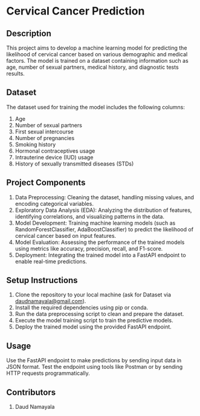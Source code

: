 # Cervical Cancer Prediction

## Description

This project aims to develop a machine learning model for predicting the likelihood of cervical cancer based on various demographic and medical factors. The model is trained on a dataset containing information such as age, number of sexual partners, medical history, and diagnostic tests results.

## Dataset

The dataset used for training the model includes the following columns:

1. Age
2. Number of sexual partners
3. First sexual intercourse
4. Number of pregnancies
5. Smoking history
6. Hormonal contraceptives usage
7. Intrauterine device (IUD) usage
8. History of sexually transmitted diseases (STDs)

## Project Components

1. Data Preprocessing: Cleaning the dataset, handling missing values, and encoding categorical variables.
2. Exploratory Data Analysis (EDA): Analyzing the distribution of features, identifying correlations, and visualizing patterns in the data.
3. Model Development: Training machine learning models (such as RandomForestClassifier, AdaBoostClassifier) to predict the likelihood of cervical cancer based on input features.
4. Model Evaluation: Assessing the performance of the trained models using metrics like accuracy, precision, recall, and F1-score.
5. Deployment: Integrating the trained model into a FastAPI endpoint to enable real-time predictions.

## Setup Instructions

1. Clone the repository to your local machine (ask for Dataset via <daudnamayala@gmail.com>).
2. Install the required dependencies using pip or conda.
3. Run the data preprocessing script to clean and prepare the dataset.
4. Execute the model training script to train the predictive models.
5. Deploy the trained model using the provided FastAPI endpoint.

## Usage

Use the FastAPI endpoint to make predictions by sending input data in JSON format.
Test the endpoint using tools like Postman or by sending HTTP requests programmatically.

## Contributors

1. Daud Namayala
